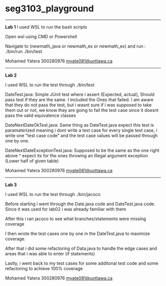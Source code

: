 # seg3103_playground
_____________________________________________
**Lab 1**
I used WSL to run the bash scripts

Open wsl using CMD or  Powershell

Navigate to (newmath_java or newmath_ex or newmath_ex) and run : 
   ./bin/run
   ./bin/test

Mohamed Yatera
300280976
myate081@uottawa.ca

_____________________________________________
**Lab 2**

I used WSL to run the test through ./bin/test

DateTest.java: Simple JUnit test where i assert (Expected, actual), Should pass test if they are the same. I included the 
Ones that failed. I am aware that they do not pass the test, but i wasnt sure if i was supposed to take them out or not,
we know they are going to fail the test case since it doesnt pass the valid equivalence classes

DateNextDateOkTest.java: Same thing as DateTest.java expect this test is paramaterized meaning i dont write a test case for every single
test case, i write one "test case code" and the test case values will be passed through one by one.

DateNextDateExceptionTest.java: Supposed to be the same as the one right above ^ expect its for the ones throwing 
an Illegal argument exception (Lower half of given table)

Mohamed Yatera
300280976
myate081@uottawa.ca

_____________________________________________
**Lab 3**

I used WSL to run the test through ./bin/jacoco

Before starting i went through the Date.java code and DateTest.java code. Since it was used for lab02 i was already familiar with them

After this i ran jacoco to see what branches/statements were missing coverage

I then wrote the test cases one by one in the DateTest.java to maximize coverage.

After that i did some refactoring of Data.java to handle the edge cases and areas that i was  able to enter (if statements)

Lastly, i went back to my test cases for some additonal test code and some refactoring to achieve 100% coverage

Mohamed Yatera
300280976
myate081@uottawa.ca
